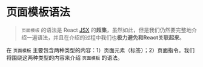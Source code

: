 # 页面模板语法

> ```页面模板``` 的语法是 React [JSX](#https://facebook.github.io/react/docs/jsx-in-depth.html) 的**超集**，虽然如此，但是我们仍然要完整地介绍一遍语法，并且在介绍的过程中我们也**极力避免和React关联起来**。

在 ```页面模板``` 主要包含两种类型的内容：1）页面元素（标签）；2）页面指令。我们将围绕这两种类型的内容来介绍 ```页面模板``` 的语法。


